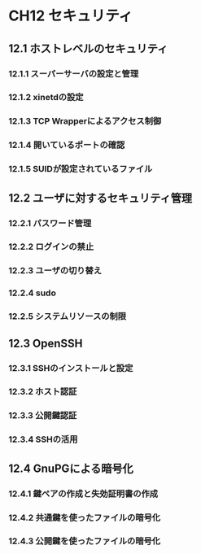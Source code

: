 # CH12 セキュリティ

## 12.1 ホストレベルのセキュリティ

### 12.1.1 スーパーサーバの設定と管理
### 12.1.2 xinetdの設定
### 12.1.3 TCP Wrapperによるアクセス制御
### 12.1.4 開いているポートの確認
### 12.1.5 SUIDが設定されているファイル

## 12.2 ユーザに対するセキュリティ管理

### 12.2.1 パスワード管理
### 12.2.2 ログインの禁止
### 12.2.3 ユーザの切り替え
### 12.2.4 sudo
### 12.2.5 システムリソースの制限

## 12.3 OpenSSH

### 12.3.1 SSHのインストールと設定
### 12.3.2 ホスト認証
### 12.3.3 公開鍵認証
### 12.3.4 SSHの活用

## 12.4 GnuPGによる暗号化

### 12.4.1 鍵ペアの作成と失効証明書の作成
### 12.4.2 共通鍵を使ったファイルの暗号化
### 12.4.3 公開鍵を使ったファイルの暗号化

